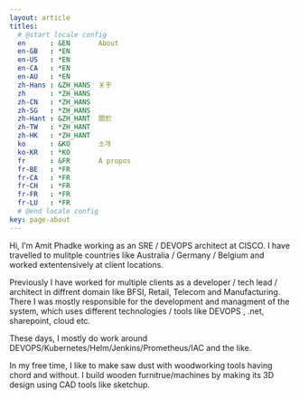 ```yaml
---
layout: article
titles:
  # @start locale config
  en      : &EN       About
  en-GB   : *EN
  en-US   : *EN
  en-CA   : *EN
  en-AU   : *EN
  zh-Hans : &ZH_HANS  关于
  zh      : *ZH_HANS
  zh-CN   : *ZH_HANS
  zh-SG   : *ZH_HANS
  zh-Hant : &ZH_HANT  關於
  zh-TW   : *ZH_HANT
  zh-HK   : *ZH_HANT
  ko      : &KO       소개
  ko-KR   : *KO
  fr      : &FR       À propos
  fr-BE   : *FR
  fr-CA   : *FR
  fr-CH   : *FR
  fr-FR   : *FR
  fr-LU   : *FR
  # @end locale config
key: page-about
---
```

Hi, I’m Amit Phadke working as an SRE / DEVOPS architect at CISCO.  I have travelled to mulitple countries like Australia / Germany / Belgium and worked extentensively at client locations. 

Previously I have worked for multiple clients as a developer / tech lead / architect in diffrent domain like BFSI, Retail, Telecom and Manufacturing. There I was mostly responsible for the development and managment of the system, which uses different technologies / tools like DEVOPS , .net, sharepoint, cloud etc. 

These days, I mostly do work around DEVOPS/Kubernetes/Helm/Jenkins/Prometheus/IAC and the like.

In my free time, I like to make saw dust with woodworking tools having chord and without. I build wooden furnitrue/machines by making its 3D design using CAD tools like sketchup.